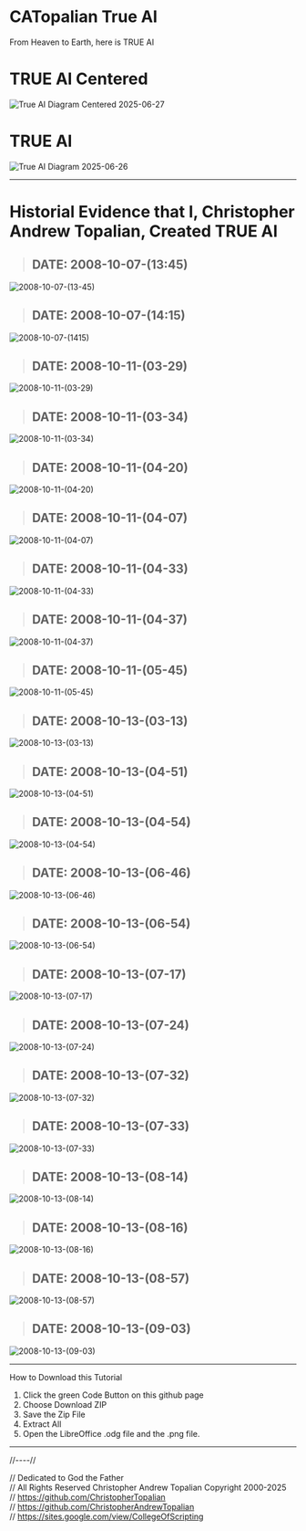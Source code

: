 # CATopalian True AI
From Heaven to Earth, here is TRUE AI

# TRUE AI Centered
![True AI Diagram Centered 2025-06-27](src/files/2025-06-27/CATopalian_True_AI_Centered/CATopalian_True_AI_Centered.png)  

> #

# TRUE AI
![True AI Diagram 2025-06-26](src/files/2025-06-26/CATopalian_True_AI.png)  

---

# Historial Evidence that I,  Christopher Andrew Topalian, Created TRUE AI

> ## DATE: 2008-10-07-(13:45)
![2008-10-07-(13-45)](src/files/2008-10-07/2008-10-07-(13-45).PNG)  

> ## DATE: 2008-10-07-(14:15)
![2008-10-07-(1415)](src/files/2008-10-07/2008-10-07-(14-15).PNG)  

> ## DATE: 2008-10-11-(03-29)
![2008-10-11-(03-29)](src/files/2008-10-11/2008-10-11-(03-29).PNG)  

> ## DATE: 2008-10-11-(03-34)
![2008-10-11-(03-34)](src/files/2008-10-11/2008-10-11-(03-34).PNG)  

> ## DATE: 2008-10-11-(04-20)
![2008-10-11-(04-20)](src/files/2008-10-11/2008-10-11-(04-20).PNG)  

> ## DATE: 2008-10-11-(04-07)
![2008-10-11-(04-07)](src/files/2008-10-11/2008-10-11-(04-07).PNG)  

> ## DATE: 2008-10-11-(04-33)
![2008-10-11-(04-33)](src/files/2008-10-11/2008-10-11-(04-33).PNG)  

> ## DATE: 2008-10-11-(04-37)
![2008-10-11-(04-37)](src/files/2008-10-11/2008-10-11-(04-37).PNG)  

> ## DATE: 2008-10-11-(05-45)
![2008-10-11-(05-45)](src/files/2008-10-11/2008-10-11-(05-45).PNG)  

> ## DATE: 2008-10-13-(03-13)
![2008-10-13-(03-13)](src/files/2008-10-13/2008-10-13-(03-13).PNG)  

> ## DATE: 2008-10-13-(04-51)
![2008-10-13-(04-51)](src/files/2008-10-13/2008-10-13-(04-51).PNG)  

> ## DATE: 2008-10-13-(04-54)
![2008-10-13-(04-54)](src/files/2008-10-13/2008-10-13-(04-54).PNG)  

> ## DATE: 2008-10-13-(06-46)
![2008-10-13-(06-46)](src/files/2008-10-13/2008-10-13-(06-46).PNG)  

> ## DATE: 2008-10-13-(06-54)
![2008-10-13-(06-54)](src/files/2008-10-13/2008-10-13-(06-54).PNG)  

> ## DATE: 2008-10-13-(07-17)
![2008-10-13-(07-17)](src/files/2008-10-13/2008-10-13-(07-17).PNG)  

> ## DATE: 2008-10-13-(07-24)
![2008-10-13-(07-24)](src/files/2008-10-13/2008-10-13-(07-24).PNG)  

> ## DATE: 2008-10-13-(07-32)
![2008-10-13-(07-32)](src/files/2008-10-13/2008-10-13-(07-32).PNG)  

> ## DATE: 2008-10-13-(07-33)
![2008-10-13-(07-33)](src/files/2008-10-13/2008-10-13-(07-33).PNG)  

> ## DATE: 2008-10-13-(08-14)
![2008-10-13-(08-14)](src/files/2008-10-13/2008-10-13-(08-14).PNG)  

> ## DATE: 2008-10-13-(08-16)
![2008-10-13-(08-16)](src/files/2008-10-13/2008-10-13-(08-16).PNG)  

> ## DATE: 2008-10-13-(08-57)
![2008-10-13-(08-57)](src/files/2008-10-13/2008-10-13-(08-57).PNG)  

> ## DATE: 2008-10-13-(09-03)
![2008-10-13-(09-03)](src/files/2008-10-13/2008-10-13-(09-03).PNG)  

---

How to Download this Tutorial
1. Click the green Code Button on this github page
2. Choose Download ZIP
3. Save the Zip File
4. Extract All
5. Open the LibreOffice .odg file and the .png file.

---

//----//

// Dedicated to God the Father  
// All Rights Reserved Christopher Andrew Topalian Copyright 2000-2025  
// https://github.com/ChristopherTopalian  
// https://github.com/ChristopherAndrewTopalian  
// https://sites.google.com/view/CollegeOfScripting  

